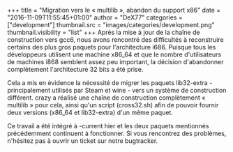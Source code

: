 +++
title = "Migration vers le « multilib », abandon du support x86"
date = "2016-11-09T11:55:45+01:00"
author = "DeX77"
categories = ["development"]
thumbnail.src = "images/categories/development.png"
thumbnail.visibility = "list"
+++
Après la mise à jour de la chaîne de construction vers gcc6, nous
 avons rencontré des difficultés à reconstruire certains des plus
 gros paquets pour l'architecture i686. Puisque tous les développeurs
 utilisent une machine x86\_64 et que le nombre d'utilisateurs de machines
 i868 semblent assez peu important, la décision d'abandonner complètement
 l'architecture 32 bits a été prise.   

 Cela a mis en évidence la nécessité de migrer les paquets lib32-extra - 
 principalement utilisés par Steam et wine - vers un système de construction
 différent. crazy a réalisé une chaîne de construction complètement
 « multilib » pour cela, ainsi qu'un script (cross32.sh) afin de pouvoir
 fournir deux versions (x86\_64 et lib32-extra) d'un même paquet.  

 Ce travail a été intégré à -current hier et les deux paquets mentionnés
 précédemment continuent à fonctionner. Si vous rencontrez des problèmes, 
 n'hésitez pas à ouvrir un ticket sur notre bugtracker.